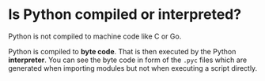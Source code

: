 # Is Python compiled or interpreted?

Python is not compiled to machine code like C or Go.

Python is compiled to **byte code**. That is then executed by the Python **interpreter**. You can see the byte code in form of the `.pyc` files which are generated when importing modules but not when executing a script directly.
